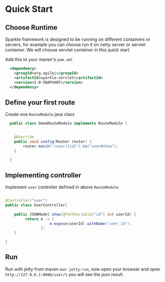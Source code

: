 # Quick Start

## Choose Runtime

Sparkle framework is designed to be running on different containers or servers, for example you can choose run it on netty server or servlet container. We will choose servlet container in this quick start.

Add this to your maven's `pom.xml`

```xml
  <dependency>
    <groupId>org.agilej</groupId>
    <artifactId>sparkle-servlet</artifactId>
    <version>1.0-SNAPSHOT</version>
  </dependency>
```

## Define your first route

Create one `RouteModule` java class

```java
  public class DemoRouteModule implements RouteModule {
    

    @Override
    public void config(Router router) {
        router.match("/user/{id}").to("user#show");
    }

  }
```

## Implementing controller

Implement `user` controller defined in above `RouteModule`

```java

@Controller("user")
public class UserController{
    
    public JSONModel show(@PathVariable("id") int userId) {
         return e -> {
                    e.expose(userId).withName("user_id");
                };
    }

}
```

## Run

Run with jetty from maven `mvn jetty:run`, now open your browser and open `http://127.0.0.1:8080/user/1` you will see the json result.